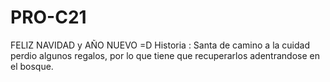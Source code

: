 # PRO-C21
FELIZ NAVIDAD y AÑO NUEVO =D
Historia : Santa de camino a la cuidad perdio algunos regalos, por lo que tiene que recuperarlos adentrandose en el bosque.
